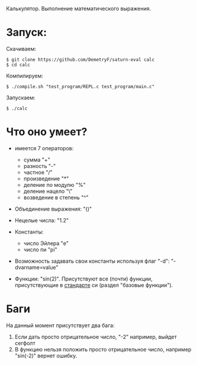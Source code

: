 Калькулятор. Выполнение математического выражения.

# Запуск:

Скачиваем:

```
$ git clone https://github.com/DemetryF/saturn-eval calc
$ cd calc
```

Компилируем:

```
$ ./compile.sh "test_program/REPL.c test_program/main.c"
```

Запускаем:

```
$ ./calc
```

# Что оно умеет?
+ имеется 7 операторов:

    - сумма "+"
    - разность "-"
    - частное "/"
    - произведение "*"
    - деление по модулю "%"
    - деление нацело "\\"
    - возведение в степень "^"

+ Объединение выражения: "()"
+ Нецелые числа: "1.2"
+ Константы:
    - число Эйлера "e"
    - число пи "pi"
+ Возможность задавать свои константы используя флаг "-d": "-dvarname=value"
+ Функции: "sin(2)". Присутствуют все (почти) функции, присутствующие в [стандарте](https://ru.wikipedia.org/wiki/Math.h) си (раздел "базовые функции").

# Баги
На данный момент присутствует два бага:
1) Если дать просто отрицательное число, "-2" например, выйдет сегфолт
2) В функцию нельзя положить просто отрицательное число, например "sin(-2)" вернет ошибку.
